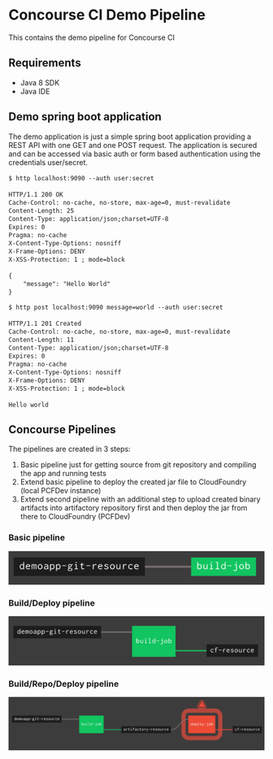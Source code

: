 # Concourse CI Demo Pipeline
This contains the demo pipeline for Concourse CI

## Requirements

* Java 8 SDK
* Java IDE

## Demo spring boot application

The demo application is just a simple spring boot application providing a REST API
with one GET and one POST request. The application is secured and can be accessed via basic auth or form based authentication using the credentials user/secret.

```
$ http localhost:9090 --auth user:secret

HTTP/1.1 200 OK
Cache-Control: no-cache, no-store, max-age=0, must-revalidate
Content-Length: 25
Content-Type: application/json;charset=UTF-8
Expires: 0
Pragma: no-cache
X-Content-Type-Options: nosniff
X-Frame-Options: DENY
X-XSS-Protection: 1 ; mode=block

{
    "message": "Hello World"
}
```

```
$ http post localhost:9090 message=world --auth user:secret

HTTP/1.1 201 Created
Cache-Control: no-cache, no-store, max-age=0, must-revalidate
Content-Length: 11
Content-Type: application/json;charset=UTF-8
Expires: 0
Pragma: no-cache
X-Content-Type-Options: nosniff
X-Frame-Options: DENY
X-XSS-Protection: 1 ; mode=block

Hello world
```

## Concourse Pipelines

The pipelines are created in 3 steps:

1. Basic pipeline just for getting source from git repository and compiling the app and running tests
2. Extend basic pipeline to deploy the created jar file to CloudFoundry (local PCFDev instance)
3. Extend second pipeline with an additional step to upload created binary artifacts into artifactory repository first and then deploy the jar from there to CloudFoundry (PCFDev)

### Basic pipeline

![Image of basic pipeline](https://github.com/andifalk/concourse-ci-demo/raw/master/images/demo_build_pipeline.png)

### Build/Deploy pipeline

![Image of build/deploy pipeline](https://github.com/andifalk/concourse-ci-demo/raw/master/images/demo_build_deploy_pipeline.png)

### Build/Repo/Deploy pipeline

![Image of build/repo/deploy pipeline](https://github.com/andifalk/concourse-ci-demo/raw/master/images/demo_build_repo_deploy.png)
